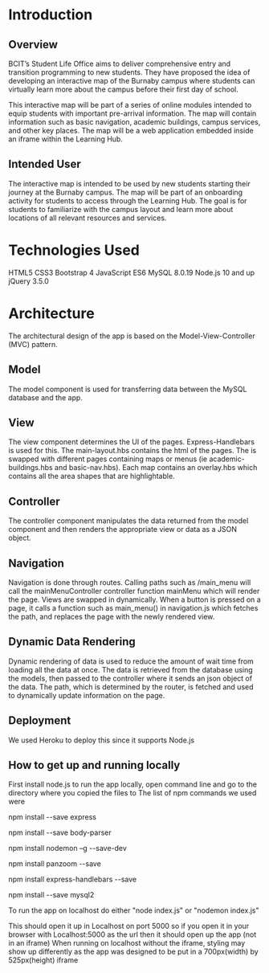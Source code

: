 # Introduction
## Overview
BCIT’s Student Life Office aims to deliver comprehensive entry and transition programming to new students. They have proposed the idea of developing an interactive map of the Burnaby campus where students can virtually learn more about the campus before their first day of school. 

This interactive map will be part of a series of online modules intended to equip students with important pre-arrival information. The map will contain information such as basic navigation, academic buildings, campus services, and other key places. The map will be a web application embedded inside an iframe within the Learning Hub.
## Intended User
The interactive map is intended to be used by new students starting their journey at the Burnaby campus. The map will be part of an onboarding activity for students to access through the Learning Hub. The goal is for students to familiarize with the campus layout and learn more about locations of all relevant resources and services.
# Technologies Used
HTML5
CSS3
Bootstrap 4
JavaScript ES6
MySQL 8.0.19
Node.js 10 and up
jQuery 3.5.0		




# Architecture
The architectural design of the app is based on the Model-View-Controller (MVC) pattern. 

## Model
The model component is used for transferring data between the MySQL database and the app.



## View
The view component determines the UI of the pages. Express-Handlebars is used for this. The main-layout.hbs contains the html <head> of the pages. The <body> is swapped with different pages containing maps or menus (ie academic-buildings.hbs and basic-nav.hbs). Each map contains an overlay.hbs which contains all the area shapes that are highlightable.


## Controller
The controller component manipulates the data returned from the model component and then renders the appropriate view or data as a JSON object.  

		

## Navigation
Navigation is done through routes. Calling paths such as /main_menu will call the mainMenuController controller function mainMenu which will render the page. Views are swapped in dynamically. When a button is pressed on a page, it calls a function such as main_menu() in navigation.js which fetches the path, and replaces the page with the newly rendered view.



## Dynamic Data Rendering
Dynamic rendering of data is used to reduce the amount of wait time from loading all the data at once. The data is retrieved from the database using the models, then passed to the controller where it sends an json object of the data. The path, which is determined by the router, is fetched and used to dynamically update information on the page.

## Deployment
We used Heroku to deploy this since it supports Node.js

## How to get up and running locally
First install node.js to run the app locally, open command line and go to the directory where you copied the files to 
The list of npm commands we used were 

npm install --save express

npm install --save body-parser

npm install nodemon –g --save-dev

npm install panzoom --save

npm install express-handlebars --save

npm install --save mysql2

To run the app on localhost do either
"node index.js"
or
"nodemon index.js"

This should open it up in Localhost on port 5000 so if you open it in your browser with Localhost:5000 as the url then it should open up the app (not in an iframe)
When running on localhost without the iframe, styling may show up differently as the app was designed to be put in a 700px(width) by 525px(height) iframe

